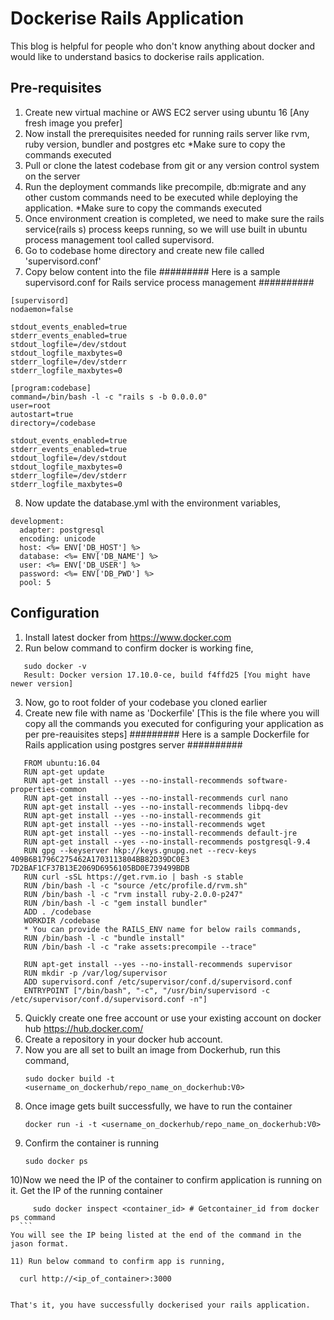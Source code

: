 # Dockerise Rails Application
This blog is helpful for people who don't know anything about docker and would like to understand basics to dockerise rails application.

## Pre-requisites
1) Create new virtual machine or AWS EC2 server using ubuntu 16 [Any fresh image you prefer]
2) Now install the prerequisites needed for running rails server like rvm, ruby version, bundler and postgres etc 
    *Make sure to copy the commands executed
3) Pull or clone the latest codebase from git or any version control system on the server
4) Run the deployment commands like precompile, db:migrate and any other custom commands need to be executed while deploying the application.
    *Make sure to copy the commands executed
5) Once environment creation is completed, we need to make sure the rails service(rails s) process keeps running, so we will use built in ubuntu process management tool called supervisord.
6) Go to codebase home directory and create new file called 'supervisord.conf'
7) Copy below content into the file
######### Here is a sample supervisord.conf for Rails service process management ##########
```
[supervisord]
nodaemon=false
 
stdout_events_enabled=true
stderr_events_enabled=true
stdout_logfile=/dev/stdout
stdout_logfile_maxbytes=0
stderr_logfile=/dev/stderr
stderr_logfile_maxbytes=0
 
[program:codebase]
command=/bin/bash -l -c "rails s -b 0.0.0.0"     
user=root
autostart=true
directory=/codebase
 
stdout_events_enabled=true
stderr_events_enabled=true
stdout_logfile=/dev/stdout
stdout_logfile_maxbytes=0
stderr_logfile=/dev/stderr
stderr_logfile_maxbytes=0
```
8) Now update the database.yml with the environment variables,
```
development: 
  adapter: postgresql
  encoding: unicode
  host: <%= ENV['DB_HOST'] %>
  database: <%= ENV['DB_NAME'] %>
  user: <%= ENV['DB_USER'] %>
  password: <%= ENV['DB_PWD'] %>
  pool: 5
```

## Configuration
1) Install latest docker from https://www.docker.com
2) Run below command to confirm docker is working fine,
```
   sudo docker -v
   Result: Docker version 17.10.0-ce, build f4ffd25 [You might have newer version]
```   
3) Now, go to root folder of your codebase you cloned earlier
4) Create new file with name as 'Dockerfile' 
[This is the file where you will copy all the commands you executed for configuring your application as per pre-reauisites steps]
######### Here is a sample Dockerfile for Rails application using postgres server ##########
```
   FROM ubuntu:16.04
   RUN apt-get update
   RUN apt-get install --yes --no-install-recommends software-properties-common
   RUN apt-get install --yes --no-install-recommends curl nano
   RUN apt-get install --yes --no-install-recommends libpq-dev
   RUN apt-get install --yes --no-install-recommends git
   RUN apt-get install --yes --no-install-recommends wget
   RUN apt-get install --yes --no-install-recommends default-jre
   RUN apt-get install --yes --no-install-recommends postgresql-9.4
   RUN gpg --keyserver hkp://keys.gnupg.net --recv-keys 409B6B1796C275462A1703113804BB82D39DC0E3    7D2BAF1CF37B13E2069D6956105BD0E739499BDB
   RUN curl -sSL https://get.rvm.io | bash -s stable
   RUN /bin/bash -l -c "source /etc/profile.d/rvm.sh"
   RUN /bin/bash -l -c "rvm install ruby-2.0.0-p247"
   RUN /bin/bash -l -c "gem install bundler"
   ADD . /codebase
   WORKDIR /codebase
   * You can provide the RAILS_ENV name for below rails commands,
   RUN /bin/bash -l -c "bundle install"
   RUN /bin/bash -l -c "rake assets:precompile --trace"
   
   RUN apt-get install --yes --no-install-recommends supervisor
   RUN mkdir -p /var/log/supervisor
   ADD supervisord.conf /etc/supervisor/conf.d/supervisord.conf
   ENTRYPOINT ["/bin/bash", "-c", "/usr/bin/supervisord -c /etc/supervisor/conf.d/supervisord.conf -n"]
```

5) Quickly create one free account or use your existing account on docker hub https://hub.docker.com/
6) Create a repository in your docker hub account.
7) Now you are all set to built an image from Dockerhub, run this command,
   ```
   sudo docker build -t <username_on_dockerhub/repo_name_on_dockerhub:V0>
   ```
8) Once image gets built successfully, we have to run the container 
   ```
   docker run -i -t <username_on_dockerhub/repo_name_on_dockerhub:V0>
   ```
9) Confirm the container is running 
   ```
   sudo docker ps
   ```
10)Now we need the IP of the container to confirm application is running on it.
   Get the IP of the running container   
   ```
      sudo docker inspect <container_id> # Getcontainer_id from docker ps command
   ```
   You will see the IP being listed at the end of the command in the jason format.
   
11) Run below command to confirm app is running,
   ```
      curl http://<ip_of_container>:3000
   ```

That's it, you have successfully dockerised your rails application.



   
   
   
   



   
   

